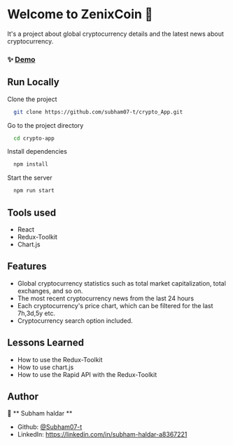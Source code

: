 
# Welcome to ZenixCoin 👋

It's a project about global cryptocurrency details and the latest news about cryptocurrency.


### ✨ [Demo](https://crypto-app-two-omega.vercel.app/)


## Run Locally

Clone the project

```sh
  git clone https://github.com/subham07-t/crypto_App.git
```

Go to the project directory

```sh
  cd crypto-app
```

Install dependencies

```sh
  npm install
```

Start the server

```sh
  npm run start
```


## Tools used

- React
- Redux-Toolkit
- Chart.js

## Features

- Global cryptocurrency statistics such as total market capitalization, total exchanges, and so on. 
- The most recent cryptocurrency news from the last 24 hours 
- Each cryptocurrency's price chart, which can be filtered for the last 7h,3d,5y etc.
- Cryptocurrency search option included. 
  
## Lessons Learned

- How to use the Redux-Toolkit
- How to use chart.js
- How to use the Rapid API with the Redux-Toolkit


## Author

👤 ** Subham haldar  **

* Github: [@Subham07-t   ](https://github.com/Subham07-t   )
* LinkedIn: https://linkedin.com/in/subham-haldar-a8367221

